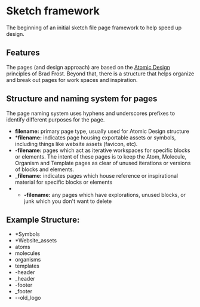 # Sketch framework
The beginning of an initial sketch file page framework to help speed up design.

## Features
The pages (and design approach) are based on the [Atomic Design](http://atomicdesign.bradfrost.com/) principles of Brad Frost. Beyond that, there is a structure that helps organize and break out pages for work spaces and inspiration.

## Structure and naming system for pages
The page naming system uses hyphens and underscores prefixes to identify different purposes for the page.

- **filename:** primary page type, usually used for Atomic Design structure  
- ***filename:** indicates page housing exportable assets or symbols, including things like website assets (favicon, etc). 
- **-filename:** pages which act as iterative workspaces for specific blocks or elements. The intent of these pages is to keep  the Atom, Molecule, Organism and Template pages as clear of unused iterations or versions of blocks and elements.   
- **_filename:** indicates pages which house reference or inspirational material for specific blocks or elements   
- - **-filename:** any pages which have explorations, unused blocks, or junk which you don't want to delete  

## Example Structure:
- *Symbols  
- *Website_assets  
- atoms  
- molecules  
- organisms  
- templates  
- -header  
- _header  
- -footer  
- _footer  
- --old_logo  